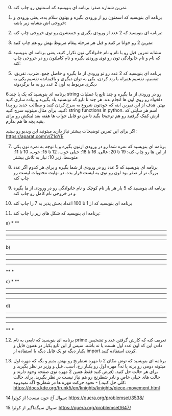 0. تمرین شماره صفر: برنامه ای بنویسید که اسمتون رو چاپ کنه.

1. برنامه ای بنویسید که اسمتون رو از ورودی بگیره و بهتون سلام بده، یعنی ورودی و خروجی اش مشابه زیر باشه:
2. برنامه ای بنویسید که 2 عدد از ورودی بگیری و جمعشون رو توی خروجی چاپ کنه:
3. تمرین 2 رو خوانا تر کنید و قبل هر مرحله پیغام مربوط بهش رو هم چاپ کنید:
4. مشابه تمرین قبل رو با نام و نام خانوادگی تون تکرار کنید، یعنی برنامه ای بنویسید که نام و نام خانوادگی تون رو توی ورودی بگیره و نام کاملتون رو در خروجی چاپ کنه:
5. برنامه ای بنویسید که 2 عدد رو تو ورودی از ما بگیره و حاصل جمع، ضرب، تفریق، تقسیم، تقسیم همراه با رند کردن، یکی به توان دیگری و باقیمانده تقسیم یکی به دیگری مربوط به اون 2 عدد رو به ما برگردونه

6.برنامه ای بنویسید که یک یا چند string رو در ورودی از ما بگیره و چند تابع یا عملیات دلخواه رو روی اون ها انجام بده. هر چند تا تابع که تونستید یاد بگیرید و پیاده سازی کنید بهتر. هدف از این تمرین اینه که خودتون شروع به سرچ کردن کنید و مطالب جدید رو پیدا کنید. برای مثال میتونید سرچ کنید: string functions in python. اسم هر سایتی که ازش کمک گرفتید رو هم ترجیحا بگید تا من تو فایل جواب ها هفته بعد لینکش رو برای بقیه بچه ها هم بذارم.

اگر برای این تمرین توضیحات بیشتر نیاز دارید میتونید این ویدیو رو ببینید: https://aparat.com/v/Z1qYE

7. برنامه ای بنویسید که نمره شما رو در ورودی ازتون بگیره و با توجه به نمره تون یکی از این ها رو چاپ کنه: 19 تا 20: عالی، 16 تا 18: خیلی خوب، 12 تا 15: خوب، 10 تا 11: متوسط، زیر 10: نیاز به تلاش بیشتر

8. برنامه ای بنویسید که 5 عدد رو در ورودی از شما بگیره و برای هر کدوم اگر عدد بزرگ تر از صفر بود اون رو توی یه لیست قرار بده. در نهایت محتویات لیست رو چاپ کنه

9. برنامه ای بنویسید که 5 بار هر بار نام کوچک و نام خانوادگی رو در ورودی از ما بگیره و در خروجی نام کامل رو چاپ کنه

10. برنامه ای بنویسید که از 1 تا 100 اعداد بخش پذیر به 7 را چاپ کند

11. برنامه ای بنویسید که شکل های زیر را چاپ کند:

a)
*
**
***
****
*****

b)
*****
****
***
**
*

c)
    *
   **
  ***
 ****
*****

d)
*****
 ****
  ***
   **
    *
    
12. برنامه ای بنویسید که تابعی به نام prime تعریف کنه که کارش گرفتن عدد و تشخیص دادن این که اون عدد اول هست یا نه باشه. سپس از این تابع یکبار در همون فایل و یکبار دیگه تو یک فایل دیگه با استفاده از import کردن استفاده کنید.

13. برنامه ای بنویسید که توش مکان 2 تا مهره شطرنج رو بهش بدیم و بگه که مهره اول میتونه دومی رو بزنه یا نه؟ مهره اول رو یکبار رخ، اسب، فیل و وزیر در نظر بگیرید و برای هر حالت حل کنید. (فرض کنید فقط همین 2 مهره توی صفحه وجود دارند و حالت های خیلی خاص و نادر شطرنج رو هم نیاز نیست در نظر بگیرید. برای حالت کلی حل کنید.) - نحوه حرکت مهره ها در شطرنج اگه نمیدونید: https://docs.kde.org/trunk5/en/knights/knights/piece-movement.html

14.سوال آخ جون نیست! از کوئرا:
https://quera.org/problemset/3538/

15.سوال سیگماگیر از کوئرا:
https://quera.org/problemset/647/
